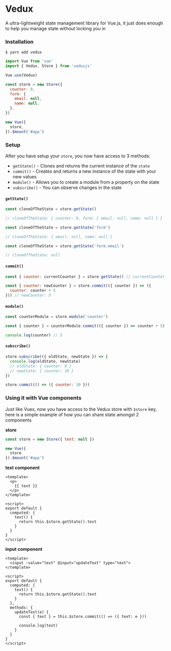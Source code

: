 # Vedux

A ultra-lightweight state management library for Vue.js, it just does enough to help you manage state without locking you in

### Installation

```shell
$ yarn add vedux
```

```javascript
import Vue from 'vue'
import { Vedux, Store } from 'veduxjs'

Vue.use(Vedux)

const store = new Store({ 
  counter: 0, 
  form: {
    email: null,
    name: null,
  },
})

new Vue({
  store,
}).$mount('#app')

```

### Setup

After you have setup your `store`, you now have access to 3 methods:

* `getState()` - Clones and returns the current instance of the `state` 
* `commit()` - Creates and returns a new instance of the state with your new values
* `module()` - Allows you to create a module from a property on the state
* `subscribe()` - You can observe changes in the state

#### `getState()`

```javascript
const cloneOfTheState = store.getState()

// cloneOfTheState: { counter: 0, form: { email: null, name: null } }

const cloneOfTheState = store.getState('form')

// cloneOfTheState: { email: null, name: null }

const cloneOfTheState = store.getState('form.email')

// cloneOfTheState: null
```

#### `commit()`

```javascript
const { counter: currentCounter } = store.getState() // currentCounter: 0

const { counter: newCounter } = store.commit(({ counter }) => ({ 
  counter: counter + 5
})) // newCounter: 5
``` 

#### `module()`

```javascript
const counterModule = store.module('counter')

const { counter } = counterModule.commit(({ counter }) => counter + 5)

console.log(counter) // 5
```

#### `subscribe()`

```javascript
store.subscribe(({ oldState, newState }) => {
  console.log(oldState, newState)
  // oldState: { counter: 0 }
  // newState: { counter: 10 }
})

store.commit(() => ({ counter: 10 }))
```

### Using it with Vue components

Just like Vuex, now you have access to the Vedux store with `$store` key, here is a simple example of how you can share state amongst 2 components

**store**

```javascript
const store = new Store({ text: null })

new Vue({
  store
}).$mount('#app')
```
**text component**
```vue
<template>
  <p>
    {{ text }}
  </p>
</template>

<script>
export default {
  computed: {
    text() {
      return this.$store.getState().text
    }
  }
}
</script>
```
**input component**

```vue
<template>
  <input :value="text" @input="updateText" type="text">
</template>

<script>
export default {
  computed: {
    text() {
      return this.$store.getState().text
    }
  },
  methods: {
    updateText(e) {
      const { text } = this.$store.commit(() => ({ text: e }))

      console.log(text)
    }
  }
}
</script>
```